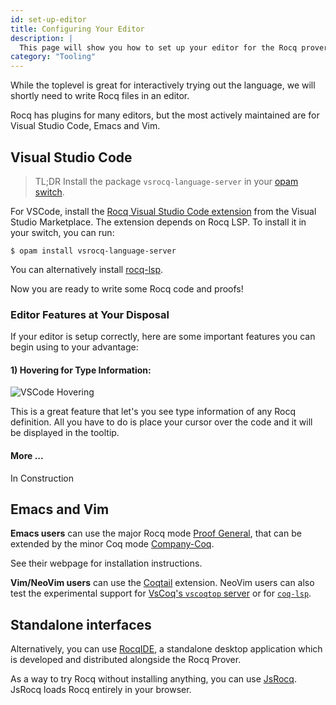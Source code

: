 ```yaml
---
id: set-up-editor
title: Configuring Your Editor
description: |
  This page will show you how to set up your editor for the Rocq prover. 
category: "Tooling"
---
```

While the toplevel is great for interactively trying out the language, we will shortly need to write Rocq files in an editor. 

Rocq has plugins for many editors, but the most actively maintained are for Visual Studio Code, Emacs and Vim.

## Visual Studio Code

> TL;DR
> Install the package `vsrocq-language-server` in your [opam switch](/docs/opam-switch-introduction).

For VSCode, install the [Rocq Visual Studio Code extension](https://marketplace.visualstudio.com/items?itemName=maximedenes.vscoq) from the Visual Studio Marketplace. The extension depends on Rocq LSP. To install it in your switch, you can run:

```shell
$ opam install vsrocq-language-server
```

You can alternatively install [rocq-lsp](https://github.com/ejgallego/coq-lsp).

Now you are ready to write some Rocq code and proofs!

### Editor Features at Your Disposal
If your editor is setup correctly, here are some important features you can begin using to your advantage:

#### 1) Hovering for Type Information: 

![VSCode Hovering](/media/tutorials/vscode-hover.gif)

This is a great feature that let's you see type information of any Rocq definition. All you have to do is place your cursor over the code and it will be displayed in the tooltip.

#### More ...

In Construction

## Emacs and Vim

**Emacs users** can use the major Rocq mode [Proof General](https://proofgeneral.github.io/), that can be extended by the minor Coq mode [Company-Coq](https://github.com/cpitclaudel/company-coq).

See their webpage for installation instructions.

**Vim/NeoVim users** can use the [Coqtail](https://github.com/whonore/Coqtail) extension. 
NeoVim users can also test the experimental support for [VsCoq's `vscoqtop` server](https://github.com/tomtomjhj/vscoq.nvim) or for [`coq-lsp`](https://github.com/tomtomjhj/coq-lsp.nvim).

## Standalone interfaces

Alternatively, you can use [RocqIDE](https://coq.inria.fr/refman/practical-tools/coqide.html), a standalone desktop application which is developed and distributed alongside the Rocq Prover.

As a way to try Rocq without installing anything, you can use [JsRocq](https://jscoq.github.io/). JsRocq loads Rocq entirely in your browser.